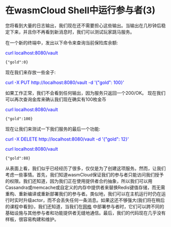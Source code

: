 # 在wasmCloud Shell中运行参与者(3)

您将看到大量的日志输出，我们现在还不需要担心这些输出。当输出在几秒钟后稳定下来，并且你不再看到新消息时，我们可以测试玩家跳马服务。

在一个新的终端中，发出以下命令来查询当前保险库余额:

<font color=Blue>curl localhost:8080/vault</font>

```text
{"gold":0}
```

现在我们来存放一些金子:

<font color=Blue>curl -X PUT http://localhost:8080/vault -d '{"gold": 100}'</font>

如果工作正常，我们不会看到任何输出，因为服务只返回一个200/OK。 现在我们可以再次查询金库来确认我们现在确实有100枚金币  

<font color=Blue>curl localhost:8080/vault</font>

```text
{"gold":100}
```

现在让我们来测试一下我们服务的最后一个功能:

<font color=Blue>curl -X DELETE http://localhost:8080/vault -d '{"gold": 12}'

curl localhost:8080/vault
</font>

```text
{"gold":88}
```

从表面上看，我们似乎已经经历了很多，仅仅是为了创建这项服务。然而，让我们考虑一些事情。首先，我们知道wasmCloud保证我们的参与者只能访问我们授予的权限。我们还知道，因为我们正在使用提供者合约抽象，所以我们可以用Cassandra或memcache或自定义的内存中提供者来替换Redis键值存储，而无需重构、重新编译或重新部署我们的参与者。类似地，我们可以在主机运行时仍在运行时实时升级actor，而不会丢失任何一条消息。如果这还不够强大(我们将在稍后的课程中看到)，我们还知道，当我们在[网格](https://wasmcloud.dev/reference/lattice/) 中部署参与者时，它们可以跨不同的基础设施与其他参与者和功能提供者无缝地通信。最后，我们的代码现在几乎没有样板，很容易构建和维护。